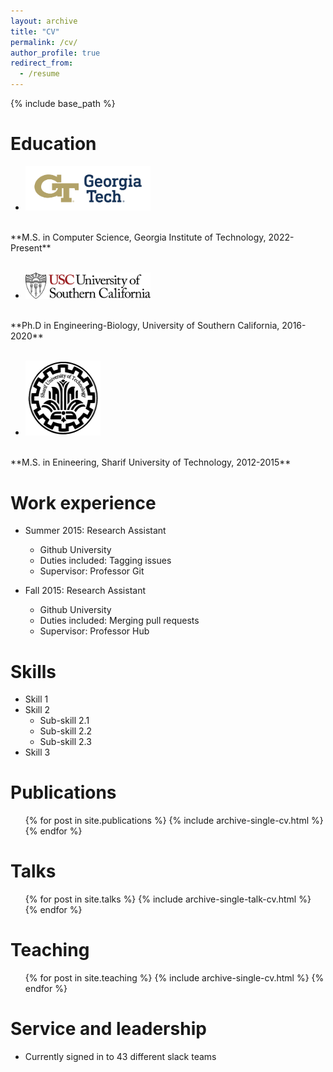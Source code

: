 ```yaml
---
layout: archive
title: "CV"
permalink: /cv/
author_profile: true
redirect_from:
  - /resume
---
```


{% include base_path %}

Education
======

- <img src="/images/GT_logo.png" alt="USC" width="200px"> 
</br>
**M.S. in Computer Science, Georgia Institute of Technology, 2022-Present**

</br>
</br>

- <img src="/images/usc_logo.png" alt="USC" width="200px"> 
</br>
**Ph.D in Engineering-Biology, University of Southern California, 2016-2020**

</br>
</br>

- <img src="/images/sharif_logo.png" alt="SUT" height="120" width="120"> 
</br>
**M.S. in Enineering, Sharif University of Technology, 2012-2015**
  

Work experience
======
* Summer 2015: Research Assistant
  * Github University
  * Duties included: Tagging issues
  * Supervisor: Professor Git

* Fall 2015: Research Assistant
  * Github University
  * Duties included: Merging pull requests
  * Supervisor: Professor Hub
  
Skills
======
* Skill 1
* Skill 2
  * Sub-skill 2.1
  * Sub-skill 2.2
  * Sub-skill 2.3
* Skill 3

Publications
======
  <ul>{% for post in site.publications %}
    {% include archive-single-cv.html %}
  {% endfor %}</ul>
  
Talks
======
  <ul>{% for post in site.talks %}
    {% include archive-single-talk-cv.html %}
  {% endfor %}</ul>
  
Teaching
======
  <ul>{% for post in site.teaching %}
    {% include archive-single-cv.html %}
  {% endfor %}</ul>
  
Service and leadership
======
* Currently signed in to 43 different slack teams
